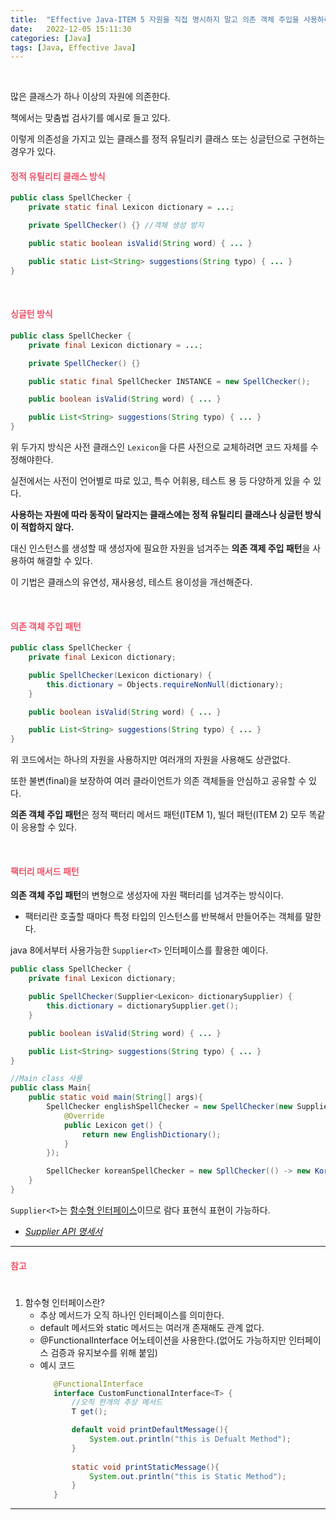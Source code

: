 ```yaml
---
title:  "Effective Java-ITEM 5 자원을 직접 명시하지 말고 의존 객체 주입을 사용하라"
date:   2022-12-05 15:11:30
categories: [Java]
tags: [Java, Effective Java]
---
```

<br>

많은 클래스가 하나 이상의 자원에 의존한다.

책에서는 맞춤법 검사기를 예시로 들고 있다. 

이렇게 의존성을 가지고 있는 클래스를 정적 유틸리키 클래스 또는 싱글턴으로 구현하는 경우가 있다.

#### **<span style="color:#ef5369">정적 유틸리티 클래스 방식</span>**

```java
public class SpellChecker {
    private static final Lexicon dictionary = ...;

    private SpellChecker() {} //객체 생성 방지

    public static boolean isValid(String word) { ... }

    public static List<String> suggestions(String typo) { ... }
}
```

<br>

#### **<span style="color:#ef5369">싱글턴 방식</span>**

```java
public class SpellChecker {
    private final Lexicon dictionary = ...;

    private SpellChecker() {}

    public static final SpellChecker INSTANCE = new SpellChecker();

    public boolean isValid(String word) { ... }

    public List<String> suggestions(String typo) { ... }
}
```

위 두가지 방식은 사전 클래스인 `Lexicon`을 다른 사전으로 교체하려면 코드 자체를 수정해야한다.

실전에서는 사전이 언어별로 따로 있고, 특수 어휘용, 테스트 용 등 다양하게 있을 수 있다.

**사용하는 자원에 따라 동작이 달라지는 클래스에는 정적 유틸리티 클래스나 싱글턴 방식이 적합하지 않다.**

대신 인스턴스를 생성할 때 생성자에 필요한 자원을 넘겨주는 **의존 객제 주입 패턴**을 사용하여 해결할 수 있다.

이 기법은 클래스의 유연성, 재사용성, 테스트 용이성을 개선해준다.

<br>

#### **<span style="color:#ef5369">의존 객체 주입 패턴</span>**

```java
public class SpellChecker {
    private final Lexicon dictionary;

    public SpellChecker(Lexicon dictionary) {
        this.dictionary = Objects.requireNonNull(dictionary);
    }

    public boolean isValid(String word) { ... }

    public List<String> suggestions(String typo) { ... }
}
```

위 코드에서는 하나의 자원을 사용하지만 여러개의 자원을 사용해도 상관없다. 

또한 불변(final)을 보장하여 여러 클라이언트가 의존 객체들을 안심하고 공유할 수 있다.

**의존 객체 주입 패턴**은 정적 팩터리 메서드 패턴(ITEM 1), 빌더 패턴(ITEM 2) 모두 똑같이 응용할 수 있다.

<br>

#### **<span style="color:#ef5369">팩터리 매서드 패턴</span>**

**의존 객체 주입 패턴**의 변형으로 생성자에 자원 팩터리를 넘겨주는 방식이다.

  - 팩터리란 호출할 때마다 특정 타입의 인스턴스를 반복해서 만들어주는 객체를 말한다.  

java 8에서부터 사용가능한 `Supplier<T>` 인터페이스를 활용한 예이다.

```java
public class SpellChecker {
    private final Lexicon dictionary;

    public SpellChecker(Supplier<Lexicon> dictionarySupplier) {
        this.dictionary = dictionarySupplier.get();
    }

    public boolean isValid(String word) { ... }

    public List<String> suggestions(String typo) { ... }
}

//Main class 사용
public class Main{
    public static void main(String[] args){
        SpellChecker englishSpellChecker = new SpellChecker(new Supplier<Lexicon>() {
            @Override
            public Lexicon get() {
                return new EnglishDictionary();
            }
        });

        SpellChecker koreanSpellChecker = new SpllChecker(() -> new KoreanDictionary());
    }
}
```

`Supplier<T>`는 [함수형 인터페이스](#functional-interface)이므로 람다 표현식 표현이 가능하다.
  - _[<U>Supplier API 명세서</U>](https://docs.oracle.com/javase/8/docs/api/java/util/function/Supplier.html)_

---

#### **<span style="color:#ef5369">참고</span>**

# <span style="display:none;">Functional Interface</span>
1. 함수형 인터페이스란?
   - 추상 메서드가 오직 하나인 인터페이스를 의미한다.
   - default 메서드와 static 메서드는 여러개 존재해도 관계 없다.
   - @FunctionalInterface 어노테이션을 사용한다.(없어도 가능하지만 인터페이스 검증과 유지보수를 위해 붙임)
   - 예시 코드
     ```java
        @FunctionalInterface
        interface CustomFunctionalInterface<T> {
            //오직 한개의 추상 메서드
            T get();

            default void printDefaultMessage(){
                System.out.println("this is Defualt Method");
            }
            
            static void printStaticMessage(){
                System.out.println("this is Static Method");
            }
        }
     ```
---